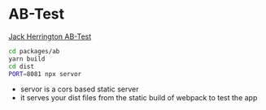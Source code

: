 # AB-Test

<a href='https://www.youtube.com/watch?v=pGy5vrFJlH0'>Jack Herrington AB-Test</a>

```bash
cd packages/ab
yarn build
cd dist
PORT=8081 npx servor
```

- servor is a cors based static server
- it serves your dist files from the static build of webpack to test the app

